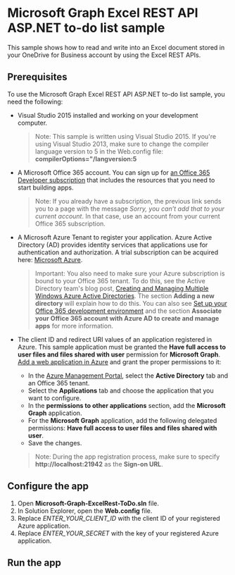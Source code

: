 # Microsoft Graph Excel REST API ASP.NET to-do list sample

This sample shows how to read and write into an Excel document stored in your OneDrive for Business account by using the Excel REST APIs.

## Prerequisites


To use the Microsoft Graph Excel REST API ASP.NET to-do list sample, you need the following:
* Visual Studio 2015 installed and working on your development computer. 

     > Note: This sample is written using Visual Studio 2015. If you're using Visual Studio 2013, make sure to change the compiler language version to 5 in the Web.config file:  **compilerOptions="/langversion:5**
* A Microsoft Office 365 account. You can sign up for [an Office 365 Developer subscription](https://aka.ms/devprogramsignup) that includes the resources that you need to start building apps.

     > Note: If you already have a subscription, the previous link sends you to a page with the message *Sorry, you can’t add that to your current account*. In that case, use an account from your current Office 365 subscription.
* A Microsoft Azure Tenant to register your application. Azure Active Directory (AD) provides identity services that applications use for authentication and authorization. A trial subscription can be acquired here: [Microsoft Azure](https://account.windowsazure.com/SignUp).

     > Important: You also need to make sure your Azure subscription is bound to your Office 365 tenant. To do this, see the Active Directory team's blog post, [Creating and Managing Multiple Windows Azure Active Directories](http://blogs.technet.com/b/ad/archive/2013/11/08/creating-and-managing-multiple-windows-azure-active-directories.aspx). The section **Adding a new directory** will explain how to do this. You can also see [Set up your Office 365 development environment](https://msdn.microsoft.com/office/office365/howto/setup-development-environment#bk_CreateAzureSubscription) and the section **Associate your Office 365 account with Azure AD to create and manage apps** for more information.
* The client ID and redirect URI values of an application registered in Azure. This sample application must be granted the **Have full access to user files and files shared with user** permission for **Microsoft Graph**. [Add a web application in Azure](https://msdn.microsoft.com/office/office365/HowTo/add-common-consent-manually#bk_RegisterWebApp) and grant the proper permissions to it:
	* In the [Azure Management Portal](https://manage.windowsazure.com/), select the **Active Directory** tab and an Office 365 tenant.
	* Select the **Applications** tab and choose the application that you want to configure.
	* In the **permissions to other applications** section, add the **Microsoft Graph** application.
	* For the **Microsoft Graph** application, add the following delegated permissions: **Have full access to user files and files shared with user**.
	* Save the changes.

     > Note: During the app registration process, make sure to specify **http://localhost:21942** as the **Sign-on URL**.  

## Configure the app
1. Open **Microsoft-Graph-ExcelRest-ToDo.sln** file. 
2. In Solution Explorer, open the **Web.config** file. 
3. Replace *ENTER_YOUR_CLIENT_ID* with the client ID of your registered Azure application.
4. Replace *ENTER_YOUR_SECRET* with the key of your registered Azure application.

## Run the app


